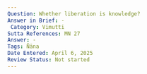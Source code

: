 ```yaml
---
Question: Whether liberation is knowledge?
Answer in Brief: -
 Category: Vimutti
Sutta References: MN 27
Answer: -
Tags: Ñāna
Date Entered: April 6, 2025
Review Status: Not started
---
```

